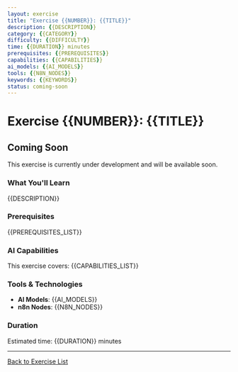 ```yaml
---
layout: exercise
title: "Exercise {{NUMBER}}: {{TITLE}}"
description: {{DESCRIPTION}}
category: {{CATEGORY}}
difficulty: {{DIFFICULTY}}
time: {{DURATION}} minutes
prerequisites: {{PREREQUISITES}}
capabilities: {{CAPABILITIES}}
ai_models: {{AI_MODELS}}
tools: {{N8N_NODES}}
keywords: {{KEYWORDS}}
status: coming-soon
---
```


# Exercise {{NUMBER}}: {{TITLE}}

## Coming Soon

This exercise is currently under development and will be available soon.

### What You'll Learn

{{DESCRIPTION}}

### Prerequisites

{{PREREQUISITES_LIST}}

### AI Capabilities

This exercise covers:
{{CAPABILITIES_LIST}}

### Tools & Technologies

- **AI Models**: {{AI_MODELS}}
- **n8n Nodes**: {{N8N_NODES}}

### Duration

Estimated time: {{DURATION}} minutes

---

[Back to Exercise List](/exercises/)